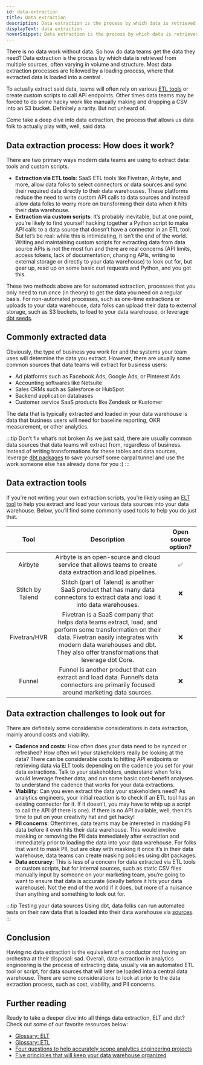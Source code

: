 ```yaml
---
id: data-extraction
title: Data extraction
description: Data extraction is the process by which data is retrieved from multiple sources, often varying in volume and structure.
displayText: data extraction
hoverSnippet: Data extraction is the process by which data is retrieved from multiple sources, often varying in volume and structure.
---
```


<head>
    <title>Data extraction: The first step of the ELT process</title>
</head>

There is no data work without data. So how do data teams get the data they need? Data extraction is the process by which data is retrieved from multiple sources, often varying in volume and structure. Most data extraction processes are followed by a loading process, where that extracted data is loaded into a central <Term id="data-warehouse" />.

To actually extract said data, teams will often rely on various [ETL tools](https://docs.getdbt.com/terms/elt#elt-tools) or create custom scripts to call API endpoints. Other times data teams may be forced to do some hacky work like manually making and dropping a CSV into an S3 bucket. Definitely a rarity. But not unheard of.

Come take a deep dive into data extraction, the process that allows us data folk to actually play with, well, said data.

## Data extraction process: How does it work?

There are two primary ways modern data teams are using to extract data: <Term id="etl" /> tools and custom scripts.

- **Extraction via ETL tools**: SaaS ETL tools like Fivetran, Airbyte, and more, allow data folks to select connectors or data sources and sync their required data directly to their data warehouses. These platforms reduce the need to write custom API calls to data sources and instead allow data folks to worry more on transforming their data when it hits their data warehouse. 
- **Extraction via custom scripts**: It’s probably inevitable, but at one point, you’re likely to find yourself hacking together a Python script to make API calls to a data source that doesn’t have a connector in an ETL tool. But let’s be real: while this is intimidating, it isn’t the end of the world. Writing and maintaining custom scripts for extracting data from data source APIs is not the most fun and there are real concerns (API limits, access tokens, lack of documentation, changing APIs, writing to external storage or directly to your data warehouse) to look out for, but gear up, read up on some basic curl requests and Python, and you got this.

These two methods above are for automated extraction, processes that you only need to run once (in theory) to get the data you need on a regular basis. For non-automated processes, such as one-time extractions or uploads to your data warehouse, data folks can upload their data to external storage, such as S3 buckets, to load to your data warehouse, or leverage [dbt seeds](https://docs.getdbt.com/docs/building-a-dbt-project/seeds).

## Commonly extracted data

Obviously, the type of business you work for and the systems your team uses will determine the data you extract. However, there are usually some common sources that data teams will extract for business users:
- Ad platforms such as Facebook Ads, Google Ads, or Pinterest Ads
- Accounting softwares like Netsuite
- Sales CRMs such as Salesforce or HubSpot
- Backend application databases
- Customer service SaaS products like Zendesk or Kustomer

The data that is typically extracted and loaded in your data warehouse is data that business users will need for baseline reporting, OKR measurement, or other analytics.

:::tip Don’t fix what’s not broken
As we just said, there are usually common data sources that data teams will extract from, regardless of business. Instead of writing transformations for these tables and data sources, leverage [dbt packages](https://hub.getdbt.com/) to save yourself some carpal tunnel and use the work someone else has already done for you :)
:::

## Data extraction tools

If you’re not writing your own extraction scripts, you’re likely using an [ELT tool](https://docs.getdbt.com/terms/elt#elt-tools) to help you extract and load your various data sources into your data warehouse. Below, you’ll find some commonly used tools to help you do just that.

| Tool | Description | Open source option? |
|:---:|:---:|:---:|
| Airbyte | Airbyte is an open-source and cloud service that allows teams to create data extraction and load pipelines. | ✅ |
| Stitch by Talend | Stitch (part of Talend) is another SaaS product that has many data connectors to extract data and load it into data warehouses. | ❌ |
| Fivetran/HVR | Fivetran is a SaaS company that helps data teams extract, load, and perform some transformation on their data. Fivetran easily integrates with modern data warehouses and dbt. They also offer transformations that leverage dbt Core. | ❌ |
| Funnel | Funnel is another product that can extract and load data. Funnel’s data connectors are primarily focused around marketing data sources. | ❌ |

## Data extraction challenges to look out for

There are definitely some considerable considerations in data extraction, mainly around costs and viability.

- **Cadence and costs**: How often does your data need to be synced or refreshed? How often will your stakeholders really be looking at the data? There can be considerable costs to hitting API endpoints or retrieving data via ELT tools depending on the cadence you set for your data extractions. Talk to your stakeholders, understand when folks would leverage fresher data, and run some basic cost-benefit analyses to understand the cadence that works for your data extractions.
- **Viability**: Can you even extract the data your stakeholders need? As analytics engineers, your initial reaction is to check if an ETL tool has an existing connector for it. If it doesn’t, you may have to whip up a script to call the API (if there is one). If there is no API available, well, then it’s time to put on your creativity hat and get hacky!
- **PII concerns**: Oftentimes, data teams may be interested in masking PII data before it even hits their data warehouse. This would involve masking or removing the PII data immediately after extraction and immediately prior to loading the data into your data warehouse. For folks that want to mask PII, but are okay with masking it once it’s in their data warehouse, data teams can create masking policies using dbt packages.
- **Data accuracy**: This is less of a concern for data extracted via ETL tools or custom scripts, but for internal sources, such as static CSV files manually input by someone on your marketing team, you’re going to want to ensure that data is accurate (ideally before it hits your data warehouse). Not the end of the world if it does, but more of a nuisance than anything and something to look out for.

:::tip Testing your data sources
Using dbt, data folks can run automated tests on their raw data that is loaded into their data warehouse via [sources](https://docs.getdbt.com/docs/building-a-dbt-project/using-sources).
:::

## Conclusion

Having no data extraction is the equivalent of a conductor not having an orchestra at their disposal: sad. Overall, data extraction in analytics engineering is the process of extracting data, usually via an automated ETL tool or script, for data sources that will later be loaded into a central data warehouse. There are some considerations to look at prior to the data extraction process, such as cost, viability, and PII concerns.

## Further reading

Ready to take a deeper dive into all things data extraction, ELT and dbt? Check out some of our favorite resources below:

- [Glossary: ELT](https://docs.getdbt.com/terms/elt)
- [Glossary: ETL](https://docs.getdbt.com/terms/etl)
- [Four questions to help accurately scope analytics engineering projects](https://www.getdbt.com/blog/4-questions-to-help-you-more-accurately-scope-analytics-engineering-projects/)
- [Five principles that will keep your data warehouse organized](https://www.getdbt.com/blog/five-principles-that-will-keep-your-data-warehouse-organized/)
